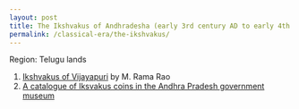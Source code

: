 ```yaml
---
layout: post
title: The Ikshvakus of Andhradesha (early 3rd century AD to early 4th century AD)
permalink: /classical-era/the-ikshvakus/
---
```


Region: Telugu lands

1. [Ikshvakus of Vijayapuri](https://archive.org/details/in.ernet.dli.2015.71850) by M. Rama Rao
2. [A catalogue of Iksvakus coins in the Andhra Pradesh government museum](https://www.galata.co.uk/pa-catalogue-of-the-ikshvaku-coins-in-the-andhra-pradesh-government-museump)

